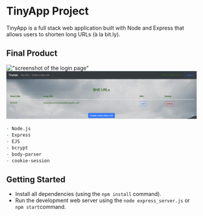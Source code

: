 # TinyApp Project

TinyApp is a full stack web application built with Node and Express that allows users to shorten long URLs (à la bit.ly).

## Final Product

!["screenshot of the login page"](https://github.com/belalelmi/tinyapp/blob/main/docs/login-page.png?raw=true)
!["screenshot of the URLs page"](https://github.com/belalelmi/tinyapp/blob/main/docs/urls-page.png?raw=true)

```zsh
- Node.js
- Express
- EJS
- bcrypt
- body-parser
- cookie-session
```

## Getting Started

- Install all dependencies (using the `npm install` command).
- Run the development web server using the `node express_server.js` or `npm start`command.
